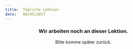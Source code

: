 ```yaml
---
title:  Tägliche Lektion
date:   08/05/2017
---
```


### <center>Wir arbeiten noch an dieser Lektion.</center>
<center>Bitte komme später zurück.</center>